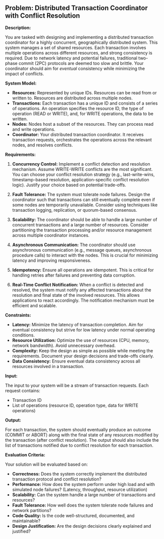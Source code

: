 ## Problem: Distributed Transaction Coordinator with Conflict Resolution

**Description:**

You are tasked with designing and implementing a distributed transaction coordinator for a highly concurrent, geographically distributed system. This system manages a set of shared resources. Each transaction involves multiple operations across different resources, and strong consistency is required. Due to network latency and potential failures, traditional two-phase commit (2PC) protocols are deemed too slow and brittle.  Your coordinator should aim for *eventual* consistency while minimizing the impact of conflicts.

**System Model:**

*   **Resources:** Represented by unique IDs. Resources can be read from or written to. Resources are distributed across multiple nodes.
*   **Transactions:** Each transaction has a unique ID and consists of a series of operations. An operation specifies the resource ID, the type of operation (READ or WRITE), and, for WRITE operations, the data to be written.
*   **Nodes:**  Nodes host a subset of the resources. They can process read and write operations.
*   **Coordinator:** Your distributed transaction coordinator. It receives transaction requests, orchestrates the operations across the relevant nodes, and resolves conflicts.

**Requirements:**

1.  **Concurrency Control:** Implement a conflict detection and resolution mechanism. Assume WRITE-WRITE conflicts are the most significant. You can choose your conflict resolution strategy (e.g., last-write-wins, timestamp-based resolution, application-specific conflict resolution logic). Justify your choice based on potential trade-offs.

2.  **Fault Tolerance:** The system must tolerate node failures. Design the coordinator such that transactions can still eventually complete even if some nodes are temporarily unavailable. Consider using techniques like transaction logging, replication, or quorum-based consensus.

3.  **Scalability:** The coordinator should be able to handle a large number of concurrent transactions and a large number of resources. Consider partitioning the transaction processing and/or resource management across multiple coordinator instances.

4.  **Asynchronous Communication:**  The coordinator should use asynchronous communication (e.g., message queues, asynchronous procedure calls) to interact with the nodes.  This is crucial for minimizing latency and improving responsiveness.

5.  **Idempotency:**  Ensure all operations are idempotent. This is critical for handling retries after failures and preventing data corruption.

6. **Real-Time Conflict Notification:** When a conflict is detected and resolved, the system must notify any affected transactions about the resolution and final state of the involved resources. This allows applications to react accordingly. The notification mechanism must be efficient and scalable.

**Constraints:**

*   **Latency:** Minimize the latency of transaction completion. Aim for eventual consistency but strive for low latency under normal operating conditions.
*   **Resource Utilization:** Optimize the use of resources (CPU, memory, network bandwidth). Avoid unnecessary overhead.
*   **Complexity:**  Keep the design as simple as possible while meeting the requirements. Document your design decisions and trade-offs clearly.
*   **Data Consistency:** Ensure eventual data consistency across all resources involved in a transaction.

**Input:**

The input to your system will be a stream of transaction requests. Each request contains:

*   Transaction ID
*   List of operations (resource ID, operation type, data for WRITE operations)

**Output:**

For each transaction, the system should eventually produce an outcome (COMMIT or ABORT) along with the final state of any resources modified by the transaction (after conflict resolution).  The output should also include the list of transactions notified due to conflict resolution for each transaction.

**Evaluation Criteria:**

Your solution will be evaluated based on:

*   **Correctness:**  Does the system correctly implement the distributed transaction protocol and conflict resolution?
*   **Performance:**  How does the system perform under high load and with simulated node failures? (Latency, throughput, resource utilization)
*   **Scalability:** Can the system handle a large number of transactions and resources?
*   **Fault Tolerance:**  How well does the system tolerate node failures and network partitions?
*   **Code Quality:** Is the code well-structured, documented, and maintainable?
*   **Design Justification:** Are the design decisions clearly explained and justified?
